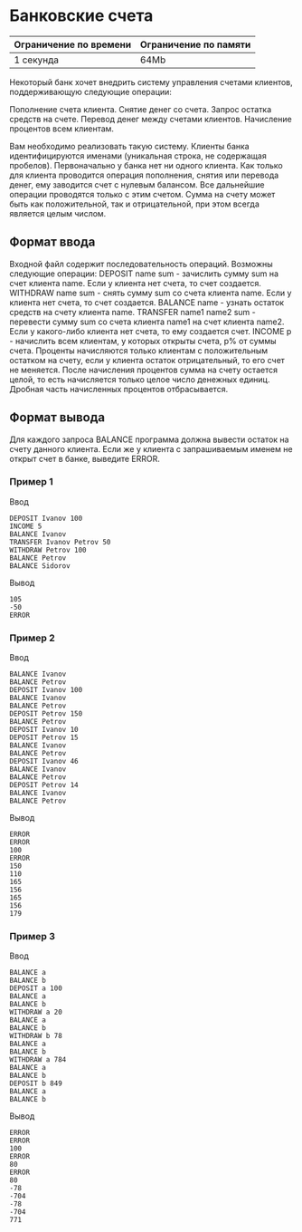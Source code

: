 # Банковские счета

| Ограничение по времени |  Ограничение по памяти|
|--|--|
| 1 секунда | 64Mb |

Некоторый банк хочет внедрить систему управления счетами клиентов, поддерживающую следующие операции:

Пополнение счета клиента. Снятие денег со счета. Запрос остатка средств на счете. Перевод денег между счетами клиентов. Начисление процентов всем клиентам.

Вам необходимо реализовать такую систему. Клиенты банка идентифицируются именами (уникальная строка, не содержащая пробелов). Первоначально у банка нет ни одного клиента. Как только для клиента проводится операция пополнения, снятия или перевода денег, ему заводится счет с нулевым балансом. Все дальнейшие операции проводятся только с этим счетом. Сумма на счету может быть как положительной, так и отрицательной, при этом всегда является целым числом.

## Формат ввода

Входной файл содержит последовательность операций. Возможны следующие операции: DEPOSIT name sum - зачислить сумму sum на счет клиента name. Если у клиента нет счета, то счет создается. WITHDRAW name sum - снять сумму sum со счета клиента name. Если у клиента нет счета, то счет создается. BALANCE name - узнать остаток средств на счету клиента name. TRANSFER name1 name2 sum - перевести сумму sum со счета клиента name1 на счет клиента name2. Если у какого-либо клиента нет счета, то ему создается счет. INCOME p - начислить всем клиентам, у которых открыты счета, p% от суммы счета. Проценты начисляются только клиентам с положительным остатком на счету, если у клиента остаток отрицательный, то его счет не меняется. После начисления процентов сумма на счету остается целой, то есть начисляется только целое число денежных единиц. Дробная часть начисленных процентов отбрасывается.

## Формат вывода

Для каждого запроса BALANCE программа должна вывести остаток на счету данного клиента. Если же у клиента с запрашиваемым именем не открыт счет в банке, выведите ERROR.

### Пример 1

Ввод

    DEPOSIT Ivanov 100
    INCOME 5
    BALANCE Ivanov
    TRANSFER Ivanov Petrov 50
    WITHDRAW Petrov 100
    BALANCE Petrov
    BALANCE Sidorov
    
Вывод

    105
    -50
    ERROR

### Пример 2

Ввод

    BALANCE Ivanov
    BALANCE Petrov
    DEPOSIT Ivanov 100
    BALANCE Ivanov
    BALANCE Petrov
    DEPOSIT Petrov 150
    BALANCE Petrov
    DEPOSIT Ivanov 10
    DEPOSIT Petrov 15
    BALANCE Ivanov
    BALANCE Petrov
    DEPOSIT Ivanov 46
    BALANCE Ivanov
    BALANCE Petrov
    DEPOSIT Petrov 14
    BALANCE Ivanov
    BALANCE Petrov
    
Вывод

    ERROR
    ERROR
    100
    ERROR
    150
    110
    165
    156
    165
    156
    179

### Пример 3

Ввод

    BALANCE a
    BALANCE b
    DEPOSIT a 100
    BALANCE a
    BALANCE b
    WITHDRAW a 20
    BALANCE a
    BALANCE b
    WITHDRAW b 78
    BALANCE a
    BALANCE b
    WITHDRAW a 784
    BALANCE a
    BALANCE b
    DEPOSIT b 849
    BALANCE a
    BALANCE b

Вывод

    ERROR
    ERROR
    100
    ERROR
    80
    ERROR
    80
    -78
    -704
    -78
    -704
    771
